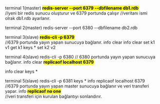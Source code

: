 terminal 1(master)
<b><mark>redis-server --port 6379 --dbfilename db1.rdb</mark></b><br>
//yeni bir redis sunucu oluşturur ve 6379 portunda çalışır
//veritanı ismi olrak db1.rdb ayarlanır.

terminal 2(master)
redis-server --port 6380 --dbfilename db2.rdb

terminal 3(slave)
<b><mark>redis-cli -p 6379</mark></b><br>
//6379 portunda yayın yapan sunucuya bağlanır.
info
clear
info
clear
set k1 v1
get k1
keys *
set k2 v2

terminal 4(slave)
redis-cli -p 6380
// 6380 portunda yayın yapan sunucuya bağlanır.
info
clear
<b><mark>replicaof localhost 6379</mark></b><br>

info
clear
keys *


terminal 5(slave)
redis-cli -p 6381
keys *
info
replicaof localhost 6379
//6379 portunda yayın yapan master sunucuya bağlanır ve veri transferi yapar.
info
<b><mark>replicaof no one</mark></b><br>
//veri transferi için kurulan bağlantıyı sonlandırır.



































